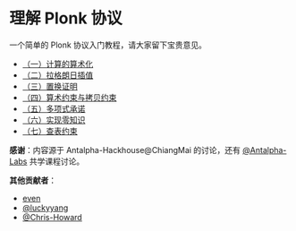 #  理解 Plonk 协议

一个简单的 Plonk 协议入门教程，请大家留下宝贵意见。

- [（一）计算的算术化](plonk-arithmetization.md)
- [（二）拉格朗日插值](plonk-lagrange-basis.md)
- [（三）置换证明](plonk-permutation.md)
- [（四）算术约束与拷贝约束](plonk-constraints.md)
- [（五）多项式承诺](plonk-polycom.md)
- [（六）实现零知识](plonk-randomizing.md)
- [（七）查表约束](plonk-lookup.md)


**感谢**：内容源于 Antalpha-Hackhouse@ChiangMai 的讨论，还有 [@Antalpha-Labs](https://github.com/Antalpha-Labs/zkp-co-learn) 共学课程讨论。

**其他贡献者**：
- [even](https://github.com/10to4)
- [@luckyyang](https://github.com/luckyyang)
- [@Chris-Howard](https://www.github.com/Chris-Howard)
